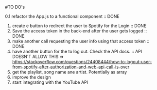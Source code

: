 #TO DO's

0.1 refactor the App.js to a functional component :: DONE

1. create e button to redirect the user to Spotify for the Login :: DONE
2. Save the access token in the back-end after the user gets logged :: DONE
3. make another call requesting the user info using that access token :: DONE
4. have another button for the to log out. Check the API docs. :: API DOESN'T ALLOW THIS => https://stackoverflow.com/questions/24408444/how-to-logout-user-from-spotify-after-authorization-and-web-api-call-is-over
5. get the playlist, song name ane artist. Potentially as array
6. improve the design
7. start integrating with the YouTube API
